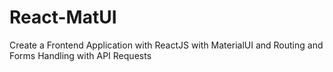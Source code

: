 # React-MatUI
Create a Frontend Application with ReactJS with MaterialUI and Routing and Forms Handling with API Requests
